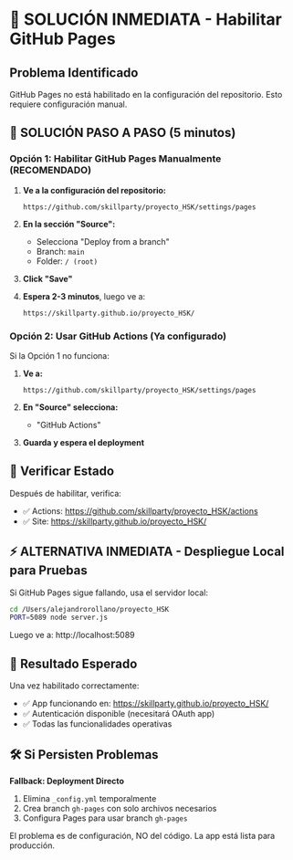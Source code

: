 # 🚨 SOLUCIÓN INMEDIATA - Habilitar GitHub Pages

## Problema Identificado
GitHub Pages no está habilitado en la configuración del repositorio. Esto requiere configuración manual.

## 🔧 SOLUCIÓN PASO A PASO (5 minutos)

### Opción 1: Habilitar GitHub Pages Manualmente (RECOMENDADO)

1. **Ve a la configuración del repositorio:**
   ```
   https://github.com/skillparty/proyecto_HSK/settings/pages
   ```

2. **En la sección "Source":**
   - Selecciona "Deploy from a branch"
   - Branch: `main`  
   - Folder: `/ (root)`

3. **Click "Save"**

4. **Espera 2-3 minutos**, luego ve a:
   ```
   https://skillparty.github.io/proyecto_HSK/
   ```

### Opción 2: Usar GitHub Actions (Ya configurado)

Si la Opción 1 no funciona:

1. **Ve a:**
   ```
   https://github.com/skillparty/proyecto_HSK/settings/pages
   ```

2. **En "Source" selecciona:**
   - "GitHub Actions"

3. **Guarda y espera el deployment**

## 🔄 Verificar Estado

Después de habilitar, verifica:
- ✅ Actions: https://github.com/skillparty/proyecto_HSK/actions
- ✅ Site: https://skillparty.github.io/proyecto_HSK/

## ⚡ ALTERNATIVA INMEDIATA - Despliegue Local para Pruebas

Si GitHub Pages sigue fallando, usa el servidor local:

```bash
cd /Users/alejandrorollano/proyecto_HSK
PORT=5089 node server.js
```

Luego ve a: http://localhost:5089

## 🎯 Resultado Esperado

Una vez habilitado correctamente:
- ✅ App funcionando en: https://skillparty.github.io/proyecto_HSK/
- ✅ Autenticación disponible (necesitará OAuth app)
- ✅ Todas las funcionalidades operativas

## 🛠️ Si Persisten Problemas

**Fallback: Deployment Directo**
1. Elimina `_config.yml` temporalmente
2. Crea branch `gh-pages` con solo archivos necesarios
3. Configura Pages para usar branch `gh-pages`

El problema es de configuración, NO del código. La app está lista para producción.
